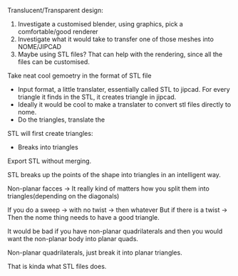 Translucent/Transparent design:
1) Investigate a customised blender, using graphics, pick a comfortable/good renderer
2) Investigate what it would take to transfer one of those meshes into NOME/JIPCAD
3) Maybe using STL files? That can help with the rendering, since all the files can be customised. 

Take neat cool gemoetry in the format of STL file
- Input format, a little translater, essentially called STL to jipcad. For every triangle it finds in the STL, it creates triangle in jipcad. 
- Ideally it would be cool to make a translater to convert stl files directly to nome. 
- Do the triangles, translate the

STL will first create triangles:
- Breaks into triangles

Export STL without merging.

STL breaks up the points of the shape into triangles in an intelligent way. 

Non-planar facces -> It really kind of matters how you split them into triangles(depending on the diagonals)

If you do a sweep -> with no twist -> then whatever
But if there is a twist -> Then the nome thing needs to have a good triangle. 

It would be bad if you have non-planar quadrilaterals and then you would want the non-planar body into planar quads. 

Non-planar quadrilaterals, just break it into planar triangles.

That is kinda what STL files does. 

